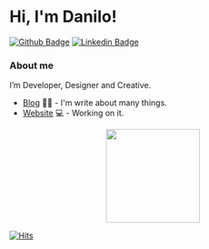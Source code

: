 # Hi, I'm Danilo!

[![Github Badge](https://img.shields.io/badge/-Github-000?style=flat-square&logo=Github&logoColor=white&link=https://github.com/geeklopz)](https://github.com/geeklopz)
[![Linkedin Badge](https://img.shields.io/badge/-LinkedIn-blue?style=flat-square&logo=Linkedin&logoColor=white&link=https://www.linkedin.com/in/dalocae/)](https://www.linkedin.com/in/dalocae/)


### About me
I’m Developer, Designer and Creative.

- [Blog](https://medium.com/@danilocaetano/) ✍🏼 - I'm write about many things.
- [Website](https://danilocaetano.com.br/) 💻 - Working on it.

<p align="center">
  <a href="https://github.com/anuraghazra/github-readme-stats">
    <img
      align="center"
      height="165"
      src="https://github-readme-stats.vercel.app/api?username=geeklopz&count_private=true&show_icons=true&custom_title=Github%20Status&hide=issues&theme=radical"
    />
  </a>
</p>


[![Hits](https://hits.seeyoufarm.com/api/count/incr/badge.svg?url=https%3A%2F%2Fgithub.com%2Fgeeklopz%2Fgeeklopz&count_bg=%2379C83D&title_bg=%23555555&icon=&icon_color=%23E7E7E7&title=HITS&edge_flat=false)](https://hits.seeyoufarm.com)
